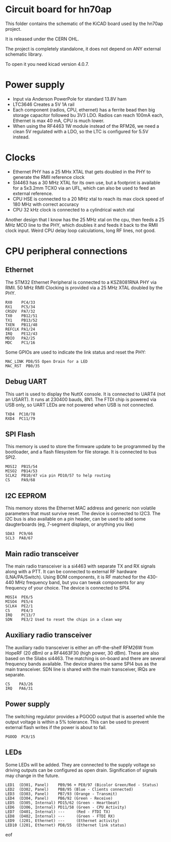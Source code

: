Circuit board for hn70ap
========================

This folder contains the schematic of the KiCAD board used by the hn70ap project.

It is released under the CERN OHL.

The project is completely standalone, it does not depend on ANY external schematic library.

To open it you need kicad version 4.0.7.

Power supply
============
 * Input via Anderson PowerPole for standard 13.8V ham
 * LTC3646 Creates a 5V 1A rail
 * Each component (radios, CPU, ethernet) has a ferrite bead then big storage capacitor followed bu 3V3 LDO. Radios can reach 100mA each, Ethernet is max 40 mA, CPU is much lower.
 * When using the RF4463 1W module instead of the RFM26, we need a clean 5V regulated with a LDO, so the LTC is configured for 5.5V instead.
 
Clocks
======
 * Ethernet PHY has a 25 MHx XTAL that gets doubled in the PHY to generate the RMII reference clock
 * SI4463 has a 30 MHz XTAL for its own use, but a footprint is available for a 5x3.2mm TCXO via an UFL, which can also be used to feed an external reference.
 * CPU HSE is connected to a 20 MHz xtal to reach its max clock speed of 180 MHz with correct accuracy
 * CPU 32 kHz clock is connected to a cylindrical watch xtal

Another design that I know has the 25 MHz xtal on the cpu, then feeds a 25 MHz MCO line to the PHY, which doubles it and feeds it back to the RMII clock input.
Weird CPU delay loop calculations, long RF lines, not good.

CPU peripheral connections
==========================

Ethernet
--------

The STM32 Ethernet Peripheral is connected to a KSZ8081RNA PHY via RMII. 50 MHz RMII Clocking is provided via a 25 MHz XTAL doubled by the PHY.

```
RX0    PC4/33
RX1    PC5/34
CRSDV  PA7/32
TX0    PB12/51
TX1    PB13/52
TXEN   PB11/48
REFCLK PA1/24
IRQ    PE12/43
MDIO   PA2/25
MDC    PC1/16
```

Some GPIOs are used to indicate the link status and reset the PHY:

```
MAC_LINK PD8/55 Open Drain for a LED
MAC_RST  PB0/35
```

Debug UART
----------
This uart is used to display the NuttX console. It is connected to UART4 (not an USART). It runs at 230400 bauds, 8N1. The FTDI chip is powered via USB only, so UART LEDs are not powered when USB is not connected.

```
TXD4  PC10/78
RXD4  PC11/79
```

SPI Flash
---------
This memory is used to store the firmware update to be programmed by the bootloader, and a flash filesystem for file storage. It is connected to bus SPI2.

```
MOSI2  PB15/54
MISO2  PB14/53
SCLK2  PB10/47 via pin PD10/57 to help routing
CS     PA9/68
```

I2C EEPROM
----------
This memory stores the Ethernet MAC address and generic non volatile parameters that must survive reset. The device is connected to I2C3. The I2C bus is also available on a pin header, can be used to add some daugterboards (eg, 7-segment displays, or anything you like)

```
SDA3  PC9/66
SCL3  PA8/67
```

Main radio transceiver
----------------------
The main radio transceiver is a si4463 with separate TX and RX signals along with a PTT. It can be connected to external RF hardware (LNA/PA/Switch). Using BOM components, it is RF matched for the 430-440 MHz frequency band, but you can tweak components for any frequency of your choice. The device is connected to SPI4.

```
MOSI4  PE6/5
MISO4  PE5/4
SCLK4  PE2/1
CS     PE4/3
IRQ    PC13/7
SDN    PE3/2 Used to reset the chips in a clean way
```

Auxiliary radio transceiver
---------------------------
The auxiliary radio transceiver is either an off-the-shelf RFM26W from HopeRF (20 dBm) or a RF4463F30 (high power, 30 dBm). These are also based on the Silabs si4463. The matching is on-board and there are several frequency bands available. The device shares the same SPI4 bus as the main transceiver. SDN line is shared with the main transceiver, IRQs are separate.

```
CS    PA3/26
IRQ   PA6/31
```

Power supply
------------
The switching regulator provides a PGOOD output that is asserted while the output voltage is within a 5% tolerance. This can be used to prevent external flash writes if the power is about to fail.

```
PGOOD  PC0/15
```

LEDs
----
Some LEDs will be added. They are connected to the supply voltage so driving outputs can be configured as open drain. Signification of signals may change in the future.

```
LED1  (D301, Panel)    PB9/96 + PE0/97 (Bicolor Green/Red - Status)
LED2  (D302, Panel)    PB8/95 (Blue - Clients connected)
LED3  (D303, Panel)    PB7/93 (Orange - Transmit)
LED4  (D304, Panel)    PB6/92 (Green - Receive)
LED5  (D305, Internal) PD15/62 (Green - Heartbeat)
LED6  (D306, Internal) PD11/58 (Green - CPU Activity)
LED7  (D401, Internal) ---     (Red - FTDI TX)
LED8  (D402, Internal) ---     (Green - FTDI RX)
LED9  (J201, Ethernet) ---     (Ethernet activity)
LED10 (J201, Ethernet) PD8/55  (Ethernet link status)
```

eof
